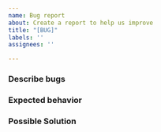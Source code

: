 ```yaml
---
name: Bug report
about: Create a report to help us improve
title: "[BUG]"
labels: ''
assignees: ''

---
```


### Describe bugs


### Expected behavior


### Possible Solution
